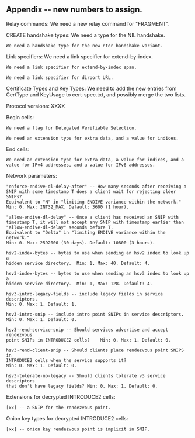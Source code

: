 
## Appendix -- new numbers to assign.

Relay commands:
    We need a new relay command for "FRAGMENT".

CREATE handshake types:
    We need a type for the NIL handshake.

    We need a handshake type for the new ntor handshake variant.

Link specifiers:
    We need a link specifier for extend-by-index.

    We need a link specifier for extend-by-index span.

    We need a link specifier for dirport URL.

Certificate Types and Key Types:
    We need to add the new entries from CertType and KeyUsage to
    cert-spec.txt, and possibly merge the two lists.

Protocol versions:
XXXX

Begin cells:

    We need a flag for Delegated Verifiable Selection.

    We need an extension type for extra data, and a value for indices.

End cells:

    We need an extension type for extra data, a value for indices, and a
    value for IPv4 addresses, and a value for IPv6 addresses.

Network parameters:

    "enforce-endive-dl-delay-after" -- How many seconds after receiving a
    SNIP with some timestamp T does a client wait for rejecting older SNIPs?
    Equivalent to "N" in "limiting ENDIVE variance within the network."
    Min: 0. Max: INT32_MAX. Default: 3600 (1 hour).

    "allow-endive-dl-delay" -- Once a client has received an SNIP with
    timestamp T, it will not accept any SNIP with timestamp earlier than
    "allow-endive-dl-delay" seconds before T.
    Equivalent to "Delta" in "limiting ENDIVE variance within the network."
    Min: 0. Max: 2592000 (30 days). Default: 10800 (3 hours).

    hsv2-index-bytes -- bytes to use when sending an hsv2 index to look up a
    hidden service directory.  Min: 1, Max: 40. Default: 4.

    hsv3-index-bytes -- bytes to use when sending an hsv3 index to look up a
    hidden service directory.  Min: 1, Max: 128. Default: 4.

    hsv3-intro-legacy-fields -- include legacy fields in service descriptors.
    Min: 0. Max: 1. Default: 1.

    hsv3-intro-snip -- include intro point SNIPs in service descriptors.
    Min: 0. Max: 1. Default: 0.

    hsv3-rend-service-snip -- Should services advertise and accept rendezvous
    point SNIPs in INTRODUCE2 cells?    Min: 0. Max: 1. Default: 0.

    hsv3-rend-client-snip -- Should clients place rendezvous point SNIPS in
    INTRODUCE2 cells when the service supports it?
    Min: 0. Max: 1. Default: 0.

    hsv3-tolerate-no-legacy -- Should clients tolerate v3 service descriptors
    that don't have legacy fields? Min: 0. Max: 1. Default: 0.

Extensions for decrypted INTRODUCE2 cells:

    [xx] -- a SNIP for the rendezvous point.

Onion key types for decrypted INTRODUCE2 cells:

    [xx] -- onion key rendezvous point is implicit in SNIP.
